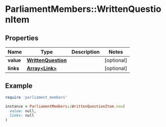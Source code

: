 # ParliamentMembers::WrittenQuestionItem

## Properties

| Name | Type | Description | Notes |
| ---- | ---- | ----------- | ----- |
| **value** | [**WrittenQuestion**](WrittenQuestion.md) |  | [optional] |
| **links** | [**Array&lt;Link&gt;**](Link.md) |  | [optional] |

## Example

```ruby
require 'parliament_members'

instance = ParliamentMembers::WrittenQuestionItem.new(
  value: null,
  links: null
)
```

